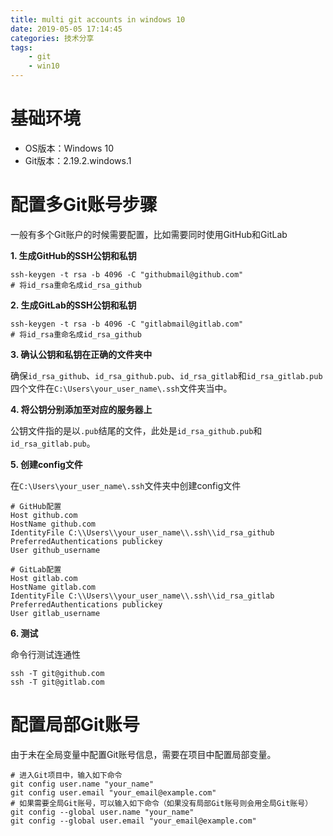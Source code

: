 ```yaml
---
title: multi git accounts in windows 10
date: 2019-05-05 17:14:45
categories: 技术分享
tags:
    - git
    - win10
---
```


# 基础环境

- OS版本：Windows 10
- Git版本：2.19.2.windows.1

# 配置多Git账号步骤

一般有多个Git账户的时候需要配置，比如需要同时使用GitHub和GitLab

<!-- more -->

**1. 生成GitHub的SSH公钥和私钥**

```shell
ssh-keygen -t rsa -b 4096 -C "githubmail@github.com"
# 将id_rsa重命名成id_rsa_github
```

**2. 生成GitLab的SSH公钥和私钥**

```shell
ssh-keygen -t rsa -b 4096 -C "gitlabmail@gitlab.com"
# 将id_rsa重命名成id_rsa_github
```

**3. 确认公钥和私钥在正确的文件夹中**

确保`id_rsa_github`、`id_rsa_github.pub`、`id_rsa_gitlab`和`id_rsa_gitlab.pub`四个文件在`C:\Users\your_user_name\.ssh`文件夹当中。

**4. 将公钥分别添加至对应的服务器上**

公钥文件指的是以`.pub`结尾的文件，此处是`id_rsa_github.pub`和`id_rsa_gitlab.pub`。

**5. 创建config文件**

在`C:\Users\your_user_name\.ssh`文件夹中创建config文件

```
# GitHub配置
Host github.com                 
HostName github.com
IdentityFile C:\\Users\\your_user_name\\.ssh\\id_rsa_github
PreferredAuthentications publickey
User github_username

# GitLab配置
Host gitlab.com
HostName gitlab.com
IdentityFile C:\\Users\\your_user_name\\.ssh\\id_rsa_gitlab
PreferredAuthentications publickey
User gitlab_username
```

**6. 测试**

命令行测试连通性

```
ssh -T git@github.com
ssh -T git@gitlab.com
```

# 配置局部Git账号

由于未在全局变量中配置Git账号信息，需要在项目中配置局部变量。

```shell
# 进入Git项目中，输入如下命令
git config user.name "your_name"
git config user.email "your_email@example.com"
# 如果需要全局Git账号，可以输入如下命令（如果没有局部Git账号则会用全局Git账号）
git config --global user.name "your_name"
git config --global user.email "your_email@example.com"

```

